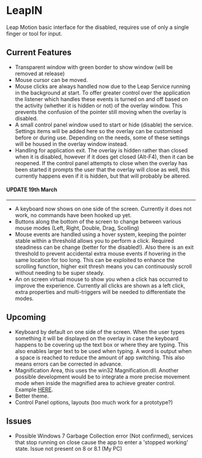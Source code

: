 LeapIN
======

Leap Motion basic interface for the disabled, requires use of only a single finger or tool for input.

Current Features
--

- Transparent window with green border to show window (will be removed at release)
- Mouse cursor can be moved.
- Mouse clicks are always handled now due to the Leap Service running in the background at start. To offer greater control over the application the listener which handles these events is turned on and off based on the activity (whether it is hidden or not) of the overlay window. This prevents the confusion of the pointer still moving when the overlay is disabled.
- A small control panel window used to start or hide (disable) the service. Settings items will be added here so the overlay can be customised before or during use. Depending on the needs, some of these settings will be housed in the overlay window instead.
- Handling for application exit. The overlay is hidden rather than closed when it is disabled, however if it does get closed (Alt-F4), then it can be reopened. If the control panel attempts to close when the overlay has been started it prompts the user that the overlay will close as well, this currently happens even if it is hidden, but that will probably be altered.

#### UPDATE 19th March
---

- A keyboard now shows on one side of the screen. Currently it does not work, no commands have been hooked up yet.
- Buttons along the bottom of the screen to change between various mouse modes (Left, Right, Double, Drag, Scolling)
- Mouse events are handled using a hover system, keeping the pointer stable within a threshold allows you to perform a click. Required steadiness can be change (better for the disabled!). Also there is an exit threshold to prevent accidental extra mouse events if hovering in the same location for too long. This can be exploited to enhance the scrolling function, higher exit thresh means you can continuously scroll without needing to be super steady.
- An on screen virtual mouse to show you when a click has occurred to improve the experience. Currently all clicks are shown as a left click, extra properties and multi-triggers will be needed to differentiate the modes.

Upcoming
--

- Keyboard by default on one side of the screen. When the user types something it will be displayed on the overlay in case the keyboard happens to be covering up the text box or where they are typing. This also enables larger text to be used when typing. A word is output when a space is reached to reduce the amount of app switching. This also means errors can be corrected in advance.
- Magnification Area, this uses the win32 Magnification.dll. Another possible development would be to integrate a more precise movement mode when inside the magnified area to achieve greater control. Example [HERE](http://www.stareat.it/sp.aspx?g=9ce0bbee351b4f5a988b23593ba93e9d).
- Better theme.
- Control Panel options, layouts (too much work for a prototype?)

Issues
--

- Possible Windows 7 Garbage Collection error (Not confirmed), services that stop running on close cause the app to enter a 'stopped working' state. Issue not present on 8 or 8.1 (My PC)

